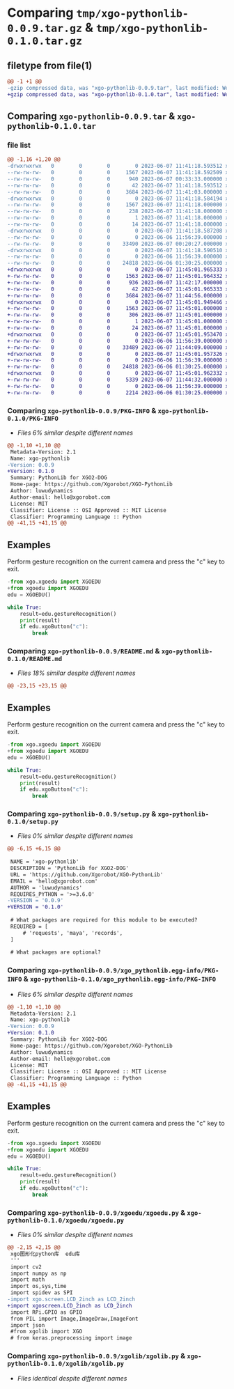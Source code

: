# Comparing `tmp/xgo-pythonlib-0.0.9.tar.gz` & `tmp/xgo-pythonlib-0.1.0.tar.gz`

## filetype from file(1)

```diff
@@ -1 +1 @@
-gzip compressed data, was "xgo-pythonlib-0.0.9.tar", last modified: Wed Jun  7 11:41:18 2023, max compression
+gzip compressed data, was "xgo-pythonlib-0.1.0.tar", last modified: Wed Jun  7 11:45:01 2023, max compression
```

## Comparing `xgo-pythonlib-0.0.9.tar` & `xgo-pythonlib-0.1.0.tar`

### file list

```diff
@@ -1,16 +1,20 @@
-drwxrwxrwx   0        0        0        0 2023-06-07 11:41:18.593512 xgo-pythonlib-0.0.9/
--rw-rw-rw-   0        0        0     1567 2023-06-07 11:41:18.592509 xgo-pythonlib-0.0.9/PKG-INFO
--rw-rw-rw-   0        0        0      940 2023-06-07 00:33:33.000000 xgo-pythonlib-0.0.9/README.md
--rw-rw-rw-   0        0        0       42 2023-06-07 11:41:18.593512 xgo-pythonlib-0.0.9/setup.cfg
--rw-rw-rw-   0        0        0     3684 2023-06-07 11:41:03.000000 xgo-pythonlib-0.0.9/setup.py
-drwxrwxrwx   0        0        0        0 2023-06-07 11:41:18.584194 xgo-pythonlib-0.0.9/xgo_pythonlib.egg-info/
--rw-rw-rw-   0        0        0     1567 2023-06-07 11:41:18.000000 xgo-pythonlib-0.0.9/xgo_pythonlib.egg-info/PKG-INFO
--rw-rw-rw-   0        0        0      238 2023-06-07 11:41:18.000000 xgo-pythonlib-0.0.9/xgo_pythonlib.egg-info/SOURCES.txt
--rw-rw-rw-   0        0        0        1 2023-06-07 11:41:18.000000 xgo-pythonlib-0.0.9/xgo_pythonlib.egg-info/dependency_links.txt
--rw-rw-rw-   0        0        0       14 2023-06-07 11:41:18.000000 xgo-pythonlib-0.0.9/xgo_pythonlib.egg-info/top_level.txt
-drwxrwxrwx   0        0        0        0 2023-06-07 11:41:18.587208 xgo-pythonlib-0.0.9/xgoedu/
--rw-rw-rw-   0        0        0        0 2023-06-06 11:56:39.000000 xgo-pythonlib-0.0.9/xgoedu/__init__.py
--rw-rw-rw-   0        0        0    33490 2023-06-07 00:20:27.000000 xgo-pythonlib-0.0.9/xgoedu/xgoedu.py
-drwxrwxrwx   0        0        0        0 2023-06-07 11:41:18.590510 xgo-pythonlib-0.0.9/xgolib/
--rw-rw-rw-   0        0        0        0 2023-06-06 11:56:39.000000 xgo-pythonlib-0.0.9/xgolib/__init__.py
--rw-rw-rw-   0        0        0    24818 2023-06-06 01:30:25.000000 xgo-pythonlib-0.0.9/xgolib/xgolib.py
+drwxrwxrwx   0        0        0        0 2023-06-07 11:45:01.965333 xgo-pythonlib-0.1.0/
+-rw-rw-rw-   0        0        0     1563 2023-06-07 11:45:01.964332 xgo-pythonlib-0.1.0/PKG-INFO
+-rw-rw-rw-   0        0        0      936 2023-06-07 11:42:17.000000 xgo-pythonlib-0.1.0/README.md
+-rw-rw-rw-   0        0        0       42 2023-06-07 11:45:01.965333 xgo-pythonlib-0.1.0/setup.cfg
+-rw-rw-rw-   0        0        0     3684 2023-06-07 11:44:56.000000 xgo-pythonlib-0.1.0/setup.py
+drwxrwxrwx   0        0        0        0 2023-06-07 11:45:01.949466 xgo-pythonlib-0.1.0/xgo_pythonlib.egg-info/
+-rw-rw-rw-   0        0        0     1563 2023-06-07 11:45:01.000000 xgo-pythonlib-0.1.0/xgo_pythonlib.egg-info/PKG-INFO
+-rw-rw-rw-   0        0        0      306 2023-06-07 11:45:01.000000 xgo-pythonlib-0.1.0/xgo_pythonlib.egg-info/SOURCES.txt
+-rw-rw-rw-   0        0        0        1 2023-06-07 11:45:01.000000 xgo-pythonlib-0.1.0/xgo_pythonlib.egg-info/dependency_links.txt
+-rw-rw-rw-   0        0        0       24 2023-06-07 11:45:01.000000 xgo-pythonlib-0.1.0/xgo_pythonlib.egg-info/top_level.txt
+drwxrwxrwx   0        0        0        0 2023-06-07 11:45:01.953470 xgo-pythonlib-0.1.0/xgoedu/
+-rw-rw-rw-   0        0        0        0 2023-06-06 11:56:39.000000 xgo-pythonlib-0.1.0/xgoedu/__init__.py
+-rw-rw-rw-   0        0        0    33489 2023-06-07 11:44:09.000000 xgo-pythonlib-0.1.0/xgoedu/xgoedu.py
+drwxrwxrwx   0        0        0        0 2023-06-07 11:45:01.957326 xgo-pythonlib-0.1.0/xgolib/
+-rw-rw-rw-   0        0        0        0 2023-06-06 11:56:39.000000 xgo-pythonlib-0.1.0/xgolib/__init__.py
+-rw-rw-rw-   0        0        0    24818 2023-06-06 01:30:25.000000 xgo-pythonlib-0.1.0/xgolib/xgolib.py
+drwxrwxrwx   0        0        0        0 2023-06-07 11:45:01.962332 xgo-pythonlib-0.1.0/xgoscreen/
+-rw-rw-rw-   0        0        0     5339 2023-06-07 11:44:32.000000 xgo-pythonlib-0.1.0/xgoscreen/LCD_2inch.py
+-rw-rw-rw-   0        0        0        0 2023-06-06 11:56:39.000000 xgo-pythonlib-0.1.0/xgoscreen/__init__.py
+-rw-rw-rw-   0        0        0     2214 2023-06-06 01:30:25.000000 xgo-pythonlib-0.1.0/xgoscreen/lcdconfig.py
```

### Comparing `xgo-pythonlib-0.0.9/PKG-INFO` & `xgo-pythonlib-0.1.0/PKG-INFO`

 * *Files 6% similar despite different names*

```diff
@@ -1,10 +1,10 @@
 Metadata-Version: 2.1
 Name: xgo-pythonlib
-Version: 0.0.9
+Version: 0.1.0
 Summary: PythonLib for XGO2-DOG
 Home-page: https://github.com/Xgorobot/XGO-PythonLib
 Author: luwudynamics
 Author-email: hello@xgorobot.com
 License: MIT
 Classifier: License :: OSI Approved :: MIT License
 Classifier: Programming Language :: Python
@@ -41,15 +41,15 @@
 ```
 
 ## Examples
 
 Perform gesture recognition on the current camera and press the "c" key to exit.
 
 ```python
-from xgo.xgoedu import XGOEDU 
+from xgoedu import XGOEDU 
 edu = XGOEDU()
 
 while True:
     result=edu.gestureRecognition()  
     print(result)
     if edu.xgoButton("c"):  
         break
```

### Comparing `xgo-pythonlib-0.0.9/README.md` & `xgo-pythonlib-0.1.0/README.md`

 * *Files 18% similar despite different names*

```diff
@@ -23,15 +23,15 @@
 ```
 
 ## Examples
 
 Perform gesture recognition on the current camera and press the "c" key to exit.
 
 ```python
-from xgo.xgoedu import XGOEDU 
+from xgoedu import XGOEDU 
 edu = XGOEDU()
 
 while True:
     result=edu.gestureRecognition()  
     print(result)
     if edu.xgoButton("c"):  
         break
```

### Comparing `xgo-pythonlib-0.0.9/setup.py` & `xgo-pythonlib-0.1.0/setup.py`

 * *Files 0% similar despite different names*

```diff
@@ -6,15 +6,15 @@
 
 NAME = 'xgo-pythonlib'
 DESCRIPTION = 'PythonLib for XGO2-DOG'
 URL = 'https://github.com/Xgorobot/XGO-PythonLib'
 EMAIL = 'hello@xgorobot.com'
 AUTHOR = 'luwudynamics'
 REQUIRES_PYTHON = '>=3.6.0'
-VERSION = '0.0.9'
+VERSION = '0.1.0'
 
 # What packages are required for this module to be executed?
 REQUIRED = [
     # 'requests', 'maya', 'records',
 ]
 
 # What packages are optional?
```

### Comparing `xgo-pythonlib-0.0.9/xgo_pythonlib.egg-info/PKG-INFO` & `xgo-pythonlib-0.1.0/xgo_pythonlib.egg-info/PKG-INFO`

 * *Files 6% similar despite different names*

```diff
@@ -1,10 +1,10 @@
 Metadata-Version: 2.1
 Name: xgo-pythonlib
-Version: 0.0.9
+Version: 0.1.0
 Summary: PythonLib for XGO2-DOG
 Home-page: https://github.com/Xgorobot/XGO-PythonLib
 Author: luwudynamics
 Author-email: hello@xgorobot.com
 License: MIT
 Classifier: License :: OSI Approved :: MIT License
 Classifier: Programming Language :: Python
@@ -41,15 +41,15 @@
 ```
 
 ## Examples
 
 Perform gesture recognition on the current camera and press the "c" key to exit.
 
 ```python
-from xgo.xgoedu import XGOEDU 
+from xgoedu import XGOEDU 
 edu = XGOEDU()
 
 while True:
     result=edu.gestureRecognition()  
     print(result)
     if edu.xgoButton("c"):  
         break
```

### Comparing `xgo-pythonlib-0.0.9/xgoedu/xgoedu.py` & `xgo-pythonlib-0.1.0/xgoedu/xgoedu.py`

 * *Files 0% similar despite different names*

```diff
@@ -2,15 +2,15 @@
 xgo图形化python库  edu库
 '''
 import cv2
 import numpy as np
 import math
 import os,sys,time
 import spidev as SPI
-import xgo.screen.LCD_2inch as LCD_2inch
+import xgoscreen.LCD_2inch as LCD_2inch
 import RPi.GPIO as GPIO
 from PIL import Image,ImageDraw,ImageFont
 import json
 #from xgolib import XGO
 # from keras.preprocessing import image
```

### Comparing `xgo-pythonlib-0.0.9/xgolib/xgolib.py` & `xgo-pythonlib-0.1.0/xgolib/xgolib.py`

 * *Files identical despite different names*

